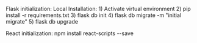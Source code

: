 Flask initialization:
Local Installation:
    1) Activate virtual environment
    2) pip install -r requirements.txt
    3) flask db init
    4) flask db migrate -m "initial migrate"
    5) flask db upgrade

React initialization:
    npm install react-scripts --save
